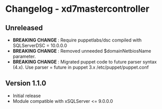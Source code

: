 # Changelog - xd7mastercontroller #

## Unreleased
- **BREAKING CHANGE** : Require puppetlabs/dsc compiled with SQLServerDSC = 10.0.0.0
- **BREAKING CHANGE** : Removed unneeded $domainNetbiosName parameter.
- **BREAKING CHANGE** : Migrated puppet code to future parser syntax (4.x). Use parser = future in puppet 3.x /etc/puppet/puppet.conf 

## Version 1.1.0
- Initial release
- Module compatible with xSQLServer <= 9.0.0.0
